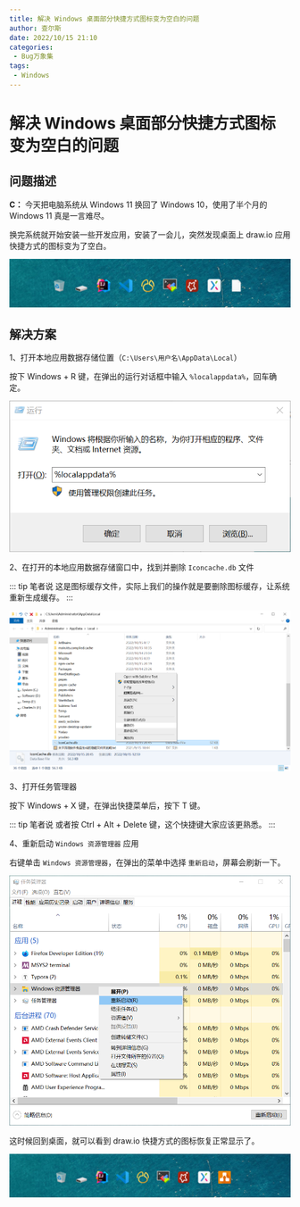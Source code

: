 ```yaml
---
title: 解决 Windows 桌面部分快捷方式图标变为空白的问题
author: 查尔斯
date: 2022/10/15 21:10
categories:
 - Bug万象集
tags:
 - Windows
---
```


# 解决 Windows 桌面部分快捷方式图标变为空白的问题

## 问题描述

**C：** 今天把电脑系统从 Windows 11 换回了 Windows 10，使用了半个月的 Windows 11 真是一言难尽。

换完系统就开始安装一些开发应用，安装了一会儿，突然发现桌面上 draw.io 应用快捷方式的图标变为了空白。

![202210152119199](../../../../../public/img/2022/10/15/202210152119199.png)

<!-- more -->

## 解决方案

1、打开本地应用数据存储位置（`C:\Users\用户名\AppData\Local`）

按下 Windows + R 键，在弹出的运行对话框中输入 `%localappdata%`，回车确定。

![202210152120752](../../../../../public/img/2022/10/15/202210152120752.png)

2、在打开的本地应用数据存储窗口中，找到并删除 `Iconcache.db` 文件

::: tip 笔者说
这是图标缓存文件，实际上我们的操作就是要删除图标缓存，让系统重新生成缓存。
:::

![202210152132275](../../../../../public/img/2022/10/15/202210152132275.png)

3、打开任务管理器

按下 Windows + X 键，在弹出快捷菜单后，按下 T 键。

::: tip 笔者说
或者按 Ctrl + Alt + Delete 键，这个快捷键大家应该更熟悉。
:::

4、重新启动 `Windows 资源管理器` 应用

右键单击 `Windows 资源管理器`，在弹出的菜单中选择 `重新启动`，屏幕会刷新一下。

![202210152132523](../../../../../public/img/2022/10/15/202210152132523.png)

这时候回到桌面，就可以看到 draw.io 快捷方式的图标恢复正常显示了。

![202210152132666](../../../../../public/img/2022/10/15/202210152132666.png)